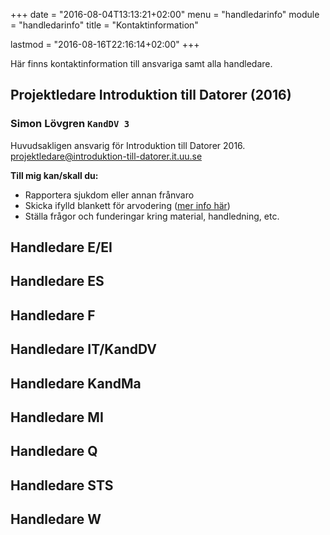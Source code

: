 +++
date = "2016-08-04T13:13:21+02:00"
menu = "handledarinfo"
module = "handledarinfo"
title = "Kontaktinformation"

lastmod = "2016-08-16T22:16:14+02:00"
+++

Här finns kontaktinformation till ansvariga samt alla handledare.

## Projektledare Introduktion till Datorer (2016)
### Simon Lövgren `KandDV 3`
Huvudsakligen ansvarig för Introduktion till Datorer 2016.  
[projektledare@introduktion-till-datorer.it.uu.se](projektledare@introduktion-till-datorer.it.uu.se)

**Till mig kan/skall du:**

- Rapportera sjukdom eller annan frånvaro
- Skicka ifylld blankett för arvodering ([mer info här](../arvodering))
- Ställa frågor och funderingar kring material, handledning, etc.

## Handledare E/EI

## Handledare ES

## Handledare F

## Handledare IT/KandDV

## Handledare KandMa

## Handledare MI

## Handledare Q

## Handledare STS

## Handledare W
